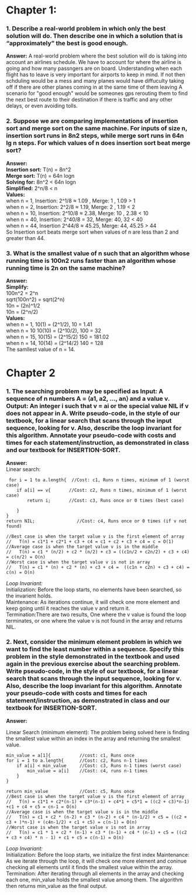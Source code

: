 ﻿
# Chapter 1:
### 1. Describe a real-world problem in which only the best solution will do. Then describe one in which a solution that is “approximately” the best is good enough.
**Answer:** A real-world problem where the best solution will do is taking into account an airlines schedule. We have to account for where the airline is going and how many passngers are on board. Understanding when each flight has to leave is very important for airports to keep in mind. If not then schduling would be a mess and many planes would have diffuculty taking off if there are other planes coming in at the same time of them leaving 
A scenario for "good enough" would be someones gps rerouting them to find the next best route to their destination if there is traffic and any other delays, or even avoiding tolls.


### 2. Suppose we are comparing implementations of insertion sort and merge sort on the same machine. For inputs of size n, insertion sort runs in 8n2 steps, while merge sort runs in 64n lg n steps. For which values of n does insertion sort beat merge sort?

**Answer:**  
**Insertion sort:** T(n) = 8n^2   
**Merge sort:** T(n) = 64n logn   
**Solving for:** 8n^2 < 64n logn  
**Simplified:** 2^n/8 < n  
**Values:**   
when n = 1, Insertion: 2^1/8 ≈ 1.09 , Merge: 1 , 1.09 > 1  
when n = 2, Insertion: 2^2/8 ≈ 1.19, Merge: 2 , 1.19 < 2  
when n = 10, Insertion: 2^10/8 ≈ 2.38, Merge: 10 , 2.38 < 10   
when n = 40, Insertion: 2^40/8 = 32, Merge: 40, 32 < 40  
when n = 44, Insertion 2^44/8 ≈ 45.25, Merge: 44, 45.25 > 44  
So Insertion sort beats merge sort when values of n are less than 2 and greater than 44.   

### 3. What is the smallest value of n such that an algorithm whose running time is 100n2 runs faster than an algorithm whose running time is 2n on the same machine?

**Answer:**  
**Simplify:**  
100n^2 = 2^n  
sqrt(100n^2) = sqrt(2^n)  
10n = (2n)^1/2  
10n = (2^n/2)  
**Values:**   
when n = 1, 10(1) = (2^1/2), 10 = 1.41  
when n = 10 10(10) = (2^10/2), 100 = 32  
when n = 15, 10(15) = (2^15/2) 150 = 181.02  
when n = 14, 10(14) = (2^14/2) 140 = 128  
The samllest value of n = 14.  


# Chapter 2
### 1. The searching problem may be specified as Input: A sequence of n numbers A = ⟨a1, a2, …, an⟩ and a value v. Output: An integer i such that v = ai or the special value NIL if v does not appear in A. Write pseudo-code, in the style of our textbook, for a linear search that scans through the input sequence, looking for v. Also, describe the loop invariant for this algorithm. Annotate your pseudo-code with costs and times for each statement/instruction, as demonstrated in class and our textbook for INSERTION-SORT.
**Answer:**  
Linear search:  

~~~
 for i = 1 to a.length{  //Cost: c1, Runs n times, minimum of 1 (worst case)
	if a[i] == v{	    //Cost: c2, Runs n times, minimum of 1 (worst case)
		return i;	    //Cost: c3, Runs once or 0 times (best case)
		
	}
}
return NIL;		           //Cost: c4, Runs once or 0 times (if v not found)

//Best case is when the target value v is the first element of array
//   T(n) = c1*1 + c2*1 + c3 + c4 = c1 + c2 + c3 + c4 = c = O(1)
//Average case is when the target value v is in the middle
//   T(n) = c1 * (n/2) + c2 * (n/2) + c3 = ((c1n/2 + c2n/2) + c3 + c4) = c(n/2) = O(n)
//Worst case is when the target value v is not in array
//   T(n) = c1 * (n) + c2 * (n) + c3 + c4 =  ((c1n + c2n) + c3 + c4) = c(n) = O(n)
~~~  
*Loop Invariant:*   
Initialization: Before the loop starts, no elements have been searched, so the invarient holds.   
Maintenance: As iterations continue, it will check one more element and keep going until it reaches the value v and return it.    
Termination:There are two results, One where the v value is found the loop terminates, or one where the value v is not found in the array and returns NIL.    


### 2. Next, consider the minimum element problem in which we want to find the least number within a sequence. Specify this problem in the style demonstrated in the textbook and used again in the previous exercise about the searching problem. Write pseudo-code, in the style of our textbook, for a linear search that scans through the input sequence, looking for v. Also, describe the loop invariant for this algorithm. Annotate your pseudo-code with costs and times for each statement/instruction, as demonstrated in class and our textbook for INSERTION-SORT.   

**Answer:**  

Linear Search (minimum element): The problem being solved here is finding the smallest value within an index in the array and returning the smallest value.

~~~
min_value = a[1]{			//cost: c1, Runs once  
for i = 1 to a.length{	    //Cost: c2, Runs n-1 times  
    if a[i] < min_value     //Cost: c3, Runs n-1 times (worst case)  
        min_value = a[i]    //Cost: c4, runs n-1 times  
    }  
}  

return min_value		    //Cost: c5, Runs once  
//Best case is when the target value v is the first element of array
//   T(n) = c1*1 + c2*(n-1) + c3*(n-1) + c4*1 + c5*1 = ((c2 + c3)*n-1) +c1 + c4 + c5 = cn-1 = O(n)
//Average case is when the target value v is in the middle
//   T(n) = c1 + c2 * (n-2) + c3 * (n-2) + c4 * (n-1/2) + c5 = ((c2 + c3 + )*n-1) + (c4n-1/2) + c1 + c5) = c(n-1) = O(n)
//Worst case is when the target value v is not in array
//   T(n) = c1 * 1 + c2 * (n-1) + c3 * (n-1) + c4 * (n-1) + c5 = ((c2 + c3 + c4) * n - 1) + c1 + c5 = c(n-1) = O(n)
~~~    
*Loop Invariant:*   
Initialization: Before the loop starts, we initialize the first index
Maintenance: As we iterate through the loop, it will check one more element and coninue checking all elements until it finds the smallest value within the array.   
Termination: After iterating through all elements in the array and checking each one, min_value holds the smallest value among them. The algorithm then returns min_value as the final output.
